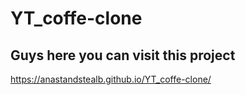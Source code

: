 # YT_coffe-clone
 
## Guys here you can visit this project 
https://anastandstealb.github.io/YT_coffe-clone/
